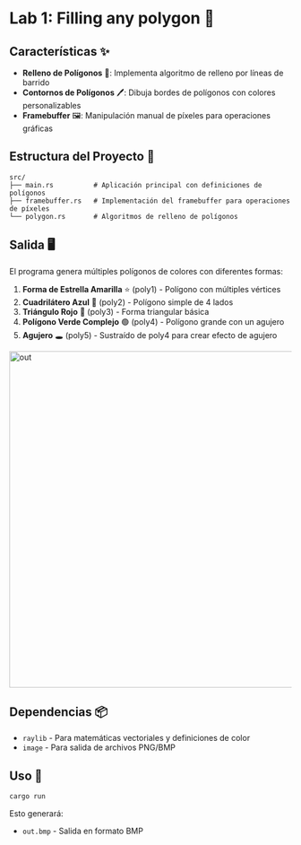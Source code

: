 # Lab 1: Filling any polygon 🎨

## Características ✨

- **Relleno de Polígonos** 🎯: Implementa algoritmo de relleno por líneas de barrido
- **Contornos de Polígonos** 🖊️: Dibuja bordes de polígonos con colores personalizables
- **Framebuffer** 🖼️: Manipulación manual de píxeles para operaciones gráficas

## Estructura del Proyecto 📁

```
src/
├── main.rs          # Aplicación principal con definiciones de polígonos
├── framebuffer.rs   # Implementación del framebuffer para operaciones de píxeles
└── polygon.rs       # Algoritmos de relleno de polígonos
```

## Salida 🖥️

El programa genera múltiples polígonos de colores con diferentes formas:

1. **Forma de Estrella Amarilla** ⭐ (poly1) - Polígono con múltiples vértices
2. **Cuadrilátero Azul** 🔷 (poly2) - Polígono simple de 4 lados
3. **Triángulo Rojo** 🔺 (poly3) - Forma triangular básica
4. **Polígono Verde Complejo** 🟢 (poly4) - Polígono grande con un agujero
5. **Agujero** 🕳️ (poly5) - Sustraído de poly4 para crear efecto de agujero

<img width="800" height="600" alt="out" src="https://github.com/user-attachments/assets/c75749de-bba9-484b-94c8-f8ad36897d87" />

## Dependencias 📦

- `raylib` - Para matemáticas vectoriales y definiciones de color
- `image` - Para salida de archivos PNG/BMP

## Uso 🚀

```bash
cargo run
```

Esto generará:
- `out.bmp` - Salida en formato BMP

